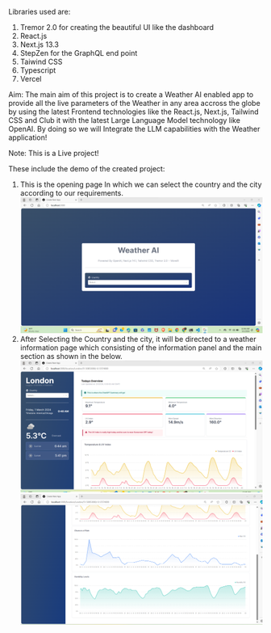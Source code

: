  Libraries used are:

1. Tremor 2.0 for creating the beautiful UI like the dashboard
2. React.js
3. Next.js  13.3
4. StepZen for the GraphQL end point
5. Taiwind CSS
6. Typescript
7. Vercel

Aim: The main aim of this project is to create a Weather AI enabled app to provide all the live parameters of the Weather in any area accross the globe by using the latest Frontend technologies like the React.js, Next.js, Tailwind CSS and Club it with the latest Large Language Model technology like OpenAI. By doing so we will Integrate the LLM capabilities with the Weather application!

Note: This is a Live project!

These include the demo of the created project:
1. This is the opening page In which we can select the country and the city according to our requirements.
![alt text](image.png)
2. After Selecting the Country and the city, it will be directed to a weather information page which consisting of the information panel and the main section as shown in the below.
![alt text](image-1.png)
![alt text](image-2.png)
